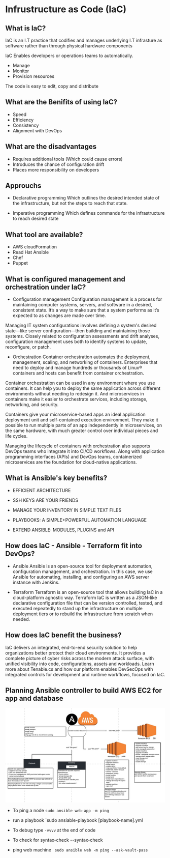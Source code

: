 # Infrustructure as Code (IaC)

## What is IaC?
IaC is an I.T practice that codifies and manages underlying I.T infrasture as software rather than
through physical hardware components

IaC Enables developers or operations teams to automatically. 

- Manage
- Monitor
- Provision resources

The code is easy to edit, copy and distribute 

## What are the Benifits of using IaC?

- Speed
- Efficiency
- Consistency
- Alignment with DevOps

## What are the disadvantages

- Requires additional tools (Which could cause errors)
- Introduces the chance of configuration drift
- Places more responsibility on developers

## Approuchs
- Declarative programming 
Which outlines the desired intended state of the infrastructure, 
but not the steps to reach that state.

- Imperative programming
Which defines commands for the infrastructure to reach desired state

## What tool are available?

- AWS cloudFormation
- Read Hat Ansible
- Chef
- Puppet

## What is configured management and orchestration under IaC?

- Configuration management
Configuration management is a process for maintaining computer systems, servers, and software in a desired, consistent state.
 It’s a way to make sure that a system performs as it’s expected to as changes are made over time. 

Managing IT system configurations involves defining a system's desired state—like server configuration—then building and maintaining those systems. 
Closely related to configuration assessments and drift analyses, configuration management uses both to identify systems to update, reconfigure, or patch.

- Orchestration
Container orchestration automates the deployment, management, scaling, and networking of containers. 
Enterprises that need to deploy and manage hundreds or thousands of Linux® containers and hosts can benefit from container orchestration. 

Container orchestration can be used in any environment where you use containers. It can help you to deploy the same application across different environments without needing to redesign it. And microservices in containers make it easier to orchestrate services, including storage, networking, and security. 

Containers give your microservice-based apps an ideal application deployment unit and self-contained execution environment. They make it possible to run multiple parts of an app independently in microservices, on the same hardware, with much greater control over individual pieces and life cycles.

Managing the lifecycle of containers with orchestration also supports DevOps teams who integrate it into CI/CD workflows. Along with application programming interfaces (APIs) and DevOps teams, containerized microservices are the foundation for cloud-native applications.

## What is Ansible's key benefits?
- EFFICIENT ARCHITECTURE

- SSH KEYS ARE YOUR FRIENDS

- MANAGE YOUR INVENTORY IN SIMPLE TEXT FILES

- PLAYBOOKS: A SIMPLE+POWERFUL AUTOMATION LANGUAGE

- EXTEND ANSIBLE: MODULES, PLUGINS and API

## How does IaC - Ansible - Terraform fit into DevOps?

- Ansible
Ansible is an open-source tool for deployment automation, configuration management, and orchestration. In this case, we use Ansible for automating,
installing, and configuring an AWS server instance with Jenkins.

- Terraform
Terraform is an open-source tool that allows building IaC in a cloud-platform agnostic way. 
Terraform IaC is written as a JSON-like declarative configuration file that can be version controlled, tested,
and executed repeatedly to stand up the infrastructure on multiple deployment tiers or to rebuild the infrastructure from scratch when needed.

## How does IaC benefit the business? 

IaC delivers an integrated, end-to-end security solution to help organizations better protect their cloud environments. It provides a complete picture of cyber risks across the modern attack surface, with unified visibility into code, configurations, assets and workloads. Learn more about Tenable.cs and how our platform enables DevSecOps with integrated controls for development and runtime workflows, focused on IaC.

## Planning Ansible controller to build AWS EC2 for app and database

![Ansible controller design](./hybrid/hybrid-images/my-ansible-design.jpg)

- To ping a node 
`sudo ansible web-app -m ping`

- run a playbook
`sudo ansiable-playbook [playbook-name].yml

- To debug type
`-vvvv` at the end of code

- To check for syntax-check
--syntax-check

- ping web machine
` sudo ansible web -m ping --ask-vault-pass`
